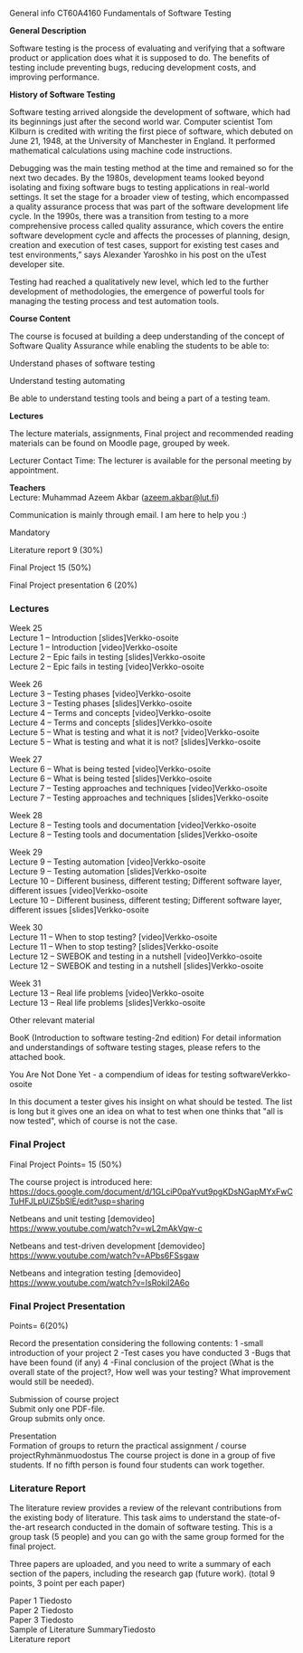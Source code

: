General info
CT60A4160 Fundamentals of Software Testing

**General Description**

Software testing is the process of evaluating and verifying that a software product or application does what it is supposed to do. The benefits of testing include preventing bugs, reducing development costs, and improving performance.

**History of Software Testing**

Software testing arrived alongside the development of software, which had its beginnings just after the second world war. Computer scientist Tom Kilburn is credited with writing the first piece of software, which debuted on June 21, 1948, at the University of Manchester in England. It performed mathematical calculations using machine code instructions.

Debugging was the main testing method at the time and remained so for the next two decades. By the 1980s, development teams looked beyond isolating and fixing software bugs to testing applications in real-world settings. It set the stage for a broader view of testing, which encompassed a quality assurance process that was part of the software development life cycle. In the 1990s, there was a transition from testing to a more comprehensive process called quality assurance, which covers the entire software development cycle and affects the processes of planning, design, creation and execution of test cases, support for existing test cases and test environments,” says Alexander Yaroshko in his post on the uTest developer site.

Testing had reached a qualitatively new level, which led to the further development of methodologies, the emergence of powerful tools for managing the testing process and test automation tools.

**Course Content**

The course is focused at building a deep understanding of the concept of Software Quality Assurance while enabling the students to be able to:

Understand phases of software testing

Understand testing automating

Be able to understand testing tools and being a part of a testing team.


**Lectures**

The lecture materials, assignments, Final project and recommended reading materials can be found on Moodle page, grouped by week.

Lecturer Contact Time: The lecturer is available for the personal meeting by appointment. 

**Teachers**  
Lecture: Muhammad Azeem Akbar (azeem.akbar@lut.fi)

Communication is mainly through email. I am here to help you :) 

Mandatory

Literature report  9 (30%)

Final Project  15 (50%)

Final Project presentation  6 (20%)


### Lectures

Week 25  
Lecture 1 – Introduction [slides]Verkko-osoite  
Lecture 1 – Introduction [video]Verkko-osoite  
Lecture 2 – Epic fails in testing [slides]Verkko-osoite  
Lecture 2 – Epic fails in testing [video]Verkko-osoite  

Week 26  
Lecture 3 – Testing phases [video]Verkko-osoite  
Lecture 3 – Testing phases [slides]Verkko-osoite  
Lecture 4 – Terms and concepts [video]Verkko-osoite  
Lecture 4 – Terms and concepts [slides]Verkko-osoite  
Lecture 5 – What is testing and what it is not? [video]Verkko-osoite  
Lecture 5 – What is testing and what it is not? [slides]Verkko-osoite  

Week 27  
Lecture 6 – What is being tested [video]Verkko-osoite  
Lecture 6 – What is being tested [slides]Verkko-osoite  
Lecture 7 – Testing approaches and techniques [video]Verkko-osoite  
Lecture 7 – Testing approaches and techniques [slides]Verkko-osoite  

Week 28  
Lecture 8 – Testing tools and documentation [video]Verkko-osoite  
Lecture 8 – Testing tools and documentation [slides]Verkko-osoite  

Week 29  
Lecture 9 – Testing automation [video]Verkko-osoite  
Lecture 9 – Testing automation [slides]Verkko-osoite  
Lecture 10 – Different business, different testing; Different software layer, different issues [video]Verkko-osoite  
Lecture 10 – Different business, different testing; Different software layer, different issues [slides]Verkko-osoite  

Week 30  
Lecture 11 – When to stop testing? [video]Verkko-osoite  
Lecture 11 – When to stop testing? [slides]Verkko-osoite  
Lecture 12 – SWEBOK and testing in a nutshell [video]Verkko-osoite  
Lecture 12 – SWEBOK and testing in a nutshell [slides]Verkko-osoite

Week 31  
Lecture 13 – Real life problems [video]Verkko-osoite  
Lecture 13 – Real life problems [slides]Verkko-osoite  

Other relevant material

BooK (Introduction to software testing-2nd edition)
For detail information and understandings of software testing stages, please refers to the attached book.

You Are Not Done Yet - a compendium of ideas for testing softwareVerkko-osoite

In this document a tester gives his insight on what should be tested. The list is long but it gives one an idea on what to test when one thinks that "all is now tested", which of course is not the case.

### Final Project
Final Project Points= 15 (50%)

The course project is introduced here:   https://docs.google.com/document/d/1GLciP0paYvut9pgKDsNGapMYxFwCTuHFJLpUiZ5bSlE/edit?usp=sharing

Netbeans and unit testing [demovideo]  
https://www.youtube.com/watch?v=wL2mAkVqw-c

Netbeans and test-driven development [demovideo]  
https://www.youtube.com/watch?v=APbs6FSsgaw

Netbeans and integration testing [demovideo]  
https://www.youtube.com/watch?v=IsRokil2A6o


### Final Project Presentation

Points= 6(20%)  

Record the presentation considering the following contents:
     1 -small introduction of your project
     2 -Test cases you have conducted
     3 -Bugs that have been found (if any)
     4 -Final conclusion of the project (What is the overall state of the project?, How well was your testing? What improvement would still be needed).

Submission of course project  
Submit only one PDF-file.  
Group submits only once.

Presentation    
Formation of groups to return the practical assignment / course projectRyhmänmuodostus
The course project is done in a group of five students. If no fifth person is found four students can work together.

### Literature Report  
The literature review provides a review of the relevant contributions from the existing body of literature. This task aims to understand the state-of-the-art research conducted in the domain of software testing. This is a group task (5 people) and you can go with the same group formed for the final project.

Three papers are uploaded, and you need to write a summary of each section of the papers, including the research gap (future work).  (total  9 points, 3  point per each paper)

Paper 1 Tiedosto  
Paper 2 Tiedosto  
Paper 3 Tiedosto  
Sample of Literature SummaryTiedosto  
Literature report  




